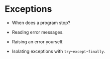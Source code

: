 # Exceptions

- When does a program stop?

- Reading error messages.

- Raising an error yourself.

- Isolating exceptions with `try`-`except`-`finally`.
